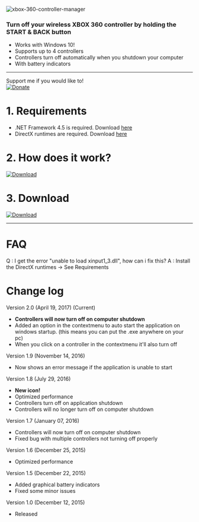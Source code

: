 ![xbox-360-controller-manager](https://assets.larscom.nl/xbox360/header-text.png)
### Turn off your wireless XBOX 360 controller by holding the **START** & **BACK** button
  - Works with Windows 10!
  - Supports up to 4 controllers
  - Controllers turn off automatically when you shutdown your computer
  - With battery indicators
  
  -------------------------------
Support me if you would like to!  
[![Donate](https://img.shields.io/badge/Donate-PayPal-green.svg)](https://www.paypal.com/cgi-bin/webscr?cmd=_s-xclick&hosted_button_id=6MLLT5T7XDNWQ)

 # 1. Requirements
- .NET Framework 4.5 is required. Download [here](https://www.microsoft.com/en-us/download/details.aspx?id=30653)
- DirectX runtimes are required. Download [here](http://www.microsoft.com/en-us/download/confirmation.aspx?id=8109)

 # 2. How does it work?
[![Download](https://assets.larscom.nl/xbox360/youtube-video.png)](https://www.youtube.com/watch?v=63WBfvhFpMA)  

 # 3. Download
[![Download](https://assets.larscom.nl/xbox360/download-button.png)](http://www.mediafire.com/file/nt7v5ibcu1ctc86)         

---------------------------------------------------------------------------------------------

# FAQ
Q : I get the error "unable to load xinput1_3.dll", how can i fix this?
A : Install the DirectX runtimes -> See Requirements

# Change log
Version 2.0 (April 19, 2017) (Current)
- **Controllers will now turn off on computer shutdown**
- Added an option in the contextmenu to auto start the application on windows startup. (this means you can put the .exe anywhere on your pc)
- When you click on a controller in the contextmenu it'll also turn off

Version 1.9 (November 14, 2016)
- Now shows an error message if the application is unable to start

Version 1.8 (July 29, 2016)
- **New icon!**
- Optimized performance
- Controllers turn off on application shutdown
- Controllers will no longer turn off on computer shutdown

Version 1.7 (January 07, 2016)
- Controllers will now turn off on computer shutdown
- Fixed bug with multiple controllers not turning off properly

Version 1.6 (December 25, 2015)
- Optimized performance

Version 1.5 (December 22, 2015)
- Added graphical battery indicators
- Fixed some minor issues

Version 1.0 (December 12, 2015)
- Released
